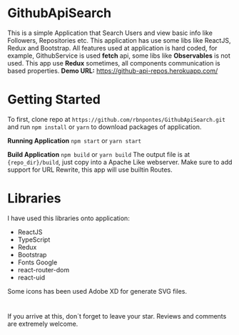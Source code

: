 # GithubApiSearch

This is a simple Application that Search Users and view basic info like
Followers, Repositories etc.
This application has use some libs like ReactJS, Redux and Bootstrap.
All features used at application is hard coded, for example, GithubService is used **fetch** api, some libs like **Observables** is not used.
This app use **Redux** sometimes, all components communication is based properties. 
**Demo URL:** https://github-api-repos.herokuapp.com/

# Getting Started
To first, clone repo at `https://github.com/rbnpontes/GithubApiSearch.git`
and run `npm install` or `yarn` to download packages of application.

**Running Application**
    `npm start`
    or
    `yarn start`

**Build Application**
	`npm build`
	or
	`yarn build`
The output file is at `{repo_dir}/build`, just copy into a Apache Like webserver.
Make sure to add support for URL Rewrite, this app will use builtin Routes.

# Libraries
I have used this libraries onto application:

- ReactJS
- TypeScript
- Redux
- Bootstrap
- Fonts Google
- react-router-dom
- react-uid

Some icons has been used Adobe XD for generate SVG files.
# 
If you arrive at this, don´t forget to leave your star. 
Reviews and comments are extremely welcome.
